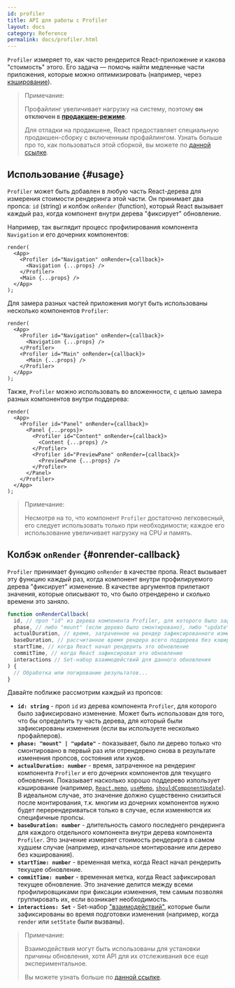 ```yaml
---
id: profiler
title: API для работы с Profiler
layout: docs
category: Reference
permalink: docs/profiler.html
---
```

`Profiler` измеряет то, как часто рендерится React-приложение и какова "стоимость" этого.
Его задача — помочь найти медленные части приложения, которые можно оптимизировать (например, через [кэширование](https://ru.reactjs.org/docs/hooks-faq.html#how-to-memoize-calculations)).

> Примечание:
>
> Профайлинг увеличивает нагрузку на систему, поэтому **он отключен в [продакшен-режиме](https://ru.reactjs.org/docs/optimizing-performance.html#use-the-production-build)**.
> 
> Для отладки на продакшене, React предоставляет специальную продакшен-сборку с включенным профайлингом.
> Узнать больше про то, как пользоваться этой сборкой, вы можете по [данной ссылке](https://fb.me/react-profiling).

## Использование {#usage}

`Profiler` может быть добавлен в любую часть React-дерева для измерения стоимости рендеринга этой части.
Он принимает два пропса: `id` (string) и колбэк `onRender` (function), который React вызывает каждый раз, когда
компонент внутри дерева "фиксирует" обновление. 

Например, так выглядит процесс профилирования компонента `Navigation` и его дочерних компонентов:

```js{3}
render(
  <App>
    <Profiler id="Navigation" onRender={callback}>
      <Navigation {...props} />
    </Profiler>
    <Main {...props} />
  </App>
);
```

Для замера разных частей приложения могут быть использованы несколько компонентов `Profiler`:
```js{3,6}
render(
  <App>
    <Profiler id="Navigation" onRender={callback}>
      <Navigation {...props} />
    </Profiler>
    <Profiler id="Main" onRender={callback}>
      <Main {...props} />
    </Profiler>
  </App>
);
```

Также, `Profiler` можно использовать во вложенности, с целью замера разных компонентов внутри поддерева:
```js{2,6,8}
render(
  <App>
    <Profiler id="Panel" onRender={callback}>
      <Panel {...props}>
        <Profiler id="Content" onRender={callback}>
          <Content {...props} />
        </Profiler>
        <Profiler id="PreviewPane" onRender={callback}>
          <PreviewPane {...props} />
        </Profiler>
      </Panel>
    </Profiler>
  </App>
);
```

> Примечание:
>
> Несмотря на то, что компонент `Profiler` достаточно легковесный, его следует использовать только при необходимости; каждое
> его использование увеличивает нагрузку на CPU и память. 

## Колбэк `onRender` {#onrender-callback}

`Profiler` принимает функцию `onRender` в качестве пропа.
React вызывает эту функцию каждый раз, когда компонент внутри профилируемого дерева "фиксирует" изменение.
В качестве аргументов прилетают значения, которые описывают то, что было отрендерено и сколько времени это заняло.

```js
function onRenderCallback(
  id, // проп "id" из дерева компонента Profiler, для которого было зафиксировано изменение
  phase, // либо "mount" (если дерево было смонтировано), либо "update" (если дерево было вновь отрендерено)
  actualDuration, // время, затраченное на рендер зафиксированного изменения
  baseDuration, // рассчитанное время рендера всего поддерева без кэширования
  startTime, // когда React начал рендерить это обновление
  commitTime, // когда React зафиксировал это обновление
  interactions // Set-набор взаимодействий для данного обновления 
) {
  // Обработка или логирование результатов...
}
```
Давайте поближе рассмотрим каждый из пропсов:

* **`id: string`** - 
проп `id` из дерева компонента `Profiler`, для которого было зафиксировано изменение.
Может быть использован для того, что бы определить ту часть дерева, для который были зафиксированы изменения (если вы используете несколько профайлеров).
* **`phase: "mount" | "update"`** -
показывает, было ли дерево только что смонтировано в первый раз или отрендерено снова в результате изменения пропсов, состояния или хуков.
* **`actualDuration: number`** -
время, затраченное на рендеринг компонента `Profiler` и его дочерних компонентов для текущего обновления.
Показывает насколько хорошо поддерево изпользует кэширование (например, [`React.memo`](/docs/react-api.html#reactmemo), [`useMemo`](/docs/hooks-reference.html#usememo), [`shouldComponentUpdate`](/docs/hooks-faq.html#how-do-i-implement-shouldcomponentupdate)).
В идеальном случае, это значение должно существенно снизиться после монтирования, т.к. многим из дочерних компонентов
нужно будет перерендериваться только в случае, если изменяются их специфичные пропсы.
* **`baseDuration: number`** -
длительность самого последнего рендеринга для каждого отдельного компонента внутри дерева компонента `Profiler`.
Это значение измеряет стоимость рендерирга в самом худшем случае (например, изначальное монтирование или дерево без кэширования).
* **`startTime: number`** -
временная метка, когда React начал рендерить текущее обновление.
* **`commitTime: number`** -
временная метка, когда React зафиксировал текущее обновление.
Это значение делится между всеми профилировщиками при фиксации изменения, тем самым позволяя группировать их, если возникает необходимость.
* **`interactions: Set`** -
Set-набор ["взаимодействий"](http://fb.me/react-interaction-tracing), которые были зафиксированы во время подготовки изменения 
(например, когда `render` или `setState` были вызваны).

> Примечание:
>
> Взаимодействия могут быть использованы для установки причины обновления, хотя API для их отслеживания все еще экспериментальное.
>
> Вы можете узнать больше по [данной ссылке](http://fb.me/react-interaction-tracing).
